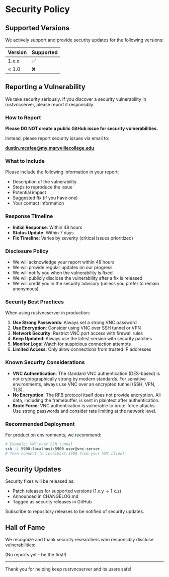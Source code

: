 # Security Policy

## Supported Versions

We actively support and provide security updates for the following versions:

| Version | Supported          |
| ------- | ------------------ |
| 1.x.x   | :white_check_mark: |
| < 1.0   | :x:                |

## Reporting a Vulnerability

We take security seriously. If you discover a security vulnerability in rustvncserver, please report it responsibly.

### How to Report

**Please DO NOT create a public GitHub issue for security vulnerabilities.**

Instead, please report security issues via email to:

**dustin.mcafee@my.maryvillecollege.edu**

### What to Include

Please include the following information in your report:

- Description of the vulnerability
- Steps to reproduce the issue
- Potential impact
- Suggested fix (if you have one)
- Your contact information

### Response Timeline

- **Initial Response**: Within 48 hours
- **Status Update**: Within 7 days
- **Fix Timeline**: Varies by severity (critical issues prioritized)

### Disclosure Policy

- We will acknowledge your report within 48 hours
- We will provide regular updates on our progress
- We will notify you when the vulnerability is fixed
- We will publicly disclose the vulnerability after a fix is released
- We will credit you in the security advisory (unless you prefer to remain anonymous)

### Security Best Practices

When using rustvncserver in production:

1. **Use Strong Passwords**: Always set a strong VNC password
2. **Use Encryption**: Consider using VNC over SSH tunnel or VPN
3. **Network Security**: Restrict VNC port access with firewall rules
4. **Keep Updated**: Always use the latest version with security patches
5. **Monitor Logs**: Watch for suspicious connection attempts
6. **Limited Access**: Only allow connections from trusted IP addresses

### Known Security Considerations

- **VNC Authentication**: The standard VNC authentication (DES-based) is not cryptographically strong by modern standards. For sensitive environments, always use VNC over an encrypted tunnel (SSH, VPN, TLS).
- **No Encryption**: The RFB protocol itself does not provide encryption. All data, including the framebuffer, is sent in plaintext after authentication.
- **Brute Force**: VNC authentication is vulnerable to brute-force attacks. Use strong passwords and consider rate limiting at the network level.

### Recommended Deployment

For production environments, we recommend:

```bash
# Example: VNC over SSH tunnel
ssh -L 5900:localhost:5900 user@vnc-server
# Then connect to localhost:5900 from your VNC client
```

## Security Updates

Security fixes will be released as:
- Patch releases for supported versions (1.x.y → 1.x.z)
- Announced in CHANGELOG.md
- Tagged as security releases in GitHub

Subscribe to repository releases to be notified of security updates.

## Hall of Fame

We recognize and thank security researchers who responsibly disclose vulnerabilities:

(No reports yet - be the first!)

---

Thank you for helping keep rustvncserver and its users safe!
